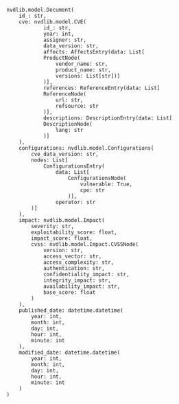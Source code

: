     nvdlib.model.Document(
        id_: str,
        cve: nvdlib.model.CVE(
                id_: str,
                year: int,
                assigner: str,
                data_version: str,
                affects: AffectsEntry(data: List[
                ProductNode(
                    vendor_name: str,
                    product_name: str,
                    versions: List[str])]
                )],
                references: ReferenceEntry(data: List[
                ReferenceNode(
                    url: str,
                    refsource: str
                )],
                descriptions: DescriptionEntry(data: List[
                DescriptionNode(
                    lang: str
                )]
        ),
        configurations: nvdlib.model.Configurations(
            cve_data_version: str,
            nodes: List[
                ConfigurationsEntry(
                    data: List[
                        ConfigurationsNode(
                            vulnerable: True,
                            cpe: str
                        )],
                    operator: str
            )]
        ),
        impact: nvdlib.model.Impact(
            severity: str,
            exploitability_score: float,
            impact_score: float,
            cvss: nvdlib.model.Impact.CVSSNode(
                version: str,
                access_vector: str,
                access_complexity: str,
                authentication: str,
                confidentiality_impact: str,
                integrity_impact: str,
                availability_impact: str,
                base_score: float
            )
        ),
        published_date: datetime.datetime(
            year: int,
            month: int,
            day: int,
            hour: int,
            minute: int
        ),
        modified_date: datetime.datetime(
            year: int,
            month: int,
            day: int,
            hour: int,
            minute: int
        )
    )